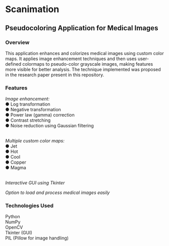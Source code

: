 # Scanimation

## Pseudocoloring Application for Medical Images

### Overview
This application enhances and colorizes medical images using custom color maps. It applies image enhancement techniques and then uses user-defined colormaps to pseudo-color grayscale images, making features more visible for better analysis. The technique implemented was proposed in the research paper present in this repository.

### Features
_Image enhancement:_ <br/>
 ● Log transformation <br/>
 ● Negative transformation <br/>
 ● Power law (gamma) correction <br/>
 ● Contrast stretching <br/>
 ● Noise reduction using Gaussian filtering <br/><br/>

_Multiple custom color maps:_<br/>
 ● Jet <br/>
 ● Hot<br/>
 ● Cool<br/>
 ● Copper<br/>
 ● Magma<br/><br/>

_Interactive GUI using Tkinter_<br/>

_Option to load and process medical images easily_<br/>

### Technologies Used
Python<br/>
NumPy<br/>
OpenCV<br/>
Tkinter (GUI)<br/>
PIL (Pillow for image handling)<br/>
